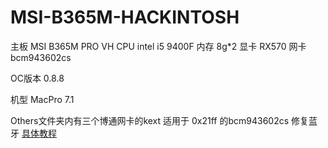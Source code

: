 # MSI-B365M-HACKINTOSH


主板 MSI B365M PRO VH
CPU intel i5 9400F
内存 8g*2
显卡 RX570
网卡 bcm943602cs

OC版本 0.8.8

机型 MacPro 7.1

Others文件夹内有三个博通网卡的kext 适用于 0x21ff 的bcm943602cs 修复蓝牙
[具体教程](https://sxz799.ml/posts/hackintosh/2023-02-02-bcm943602cs%E8%93%9D%E7%89%99%E4%BF%AE%E5%A4%8D%E8%AE%B0%E5%BD%95/)





